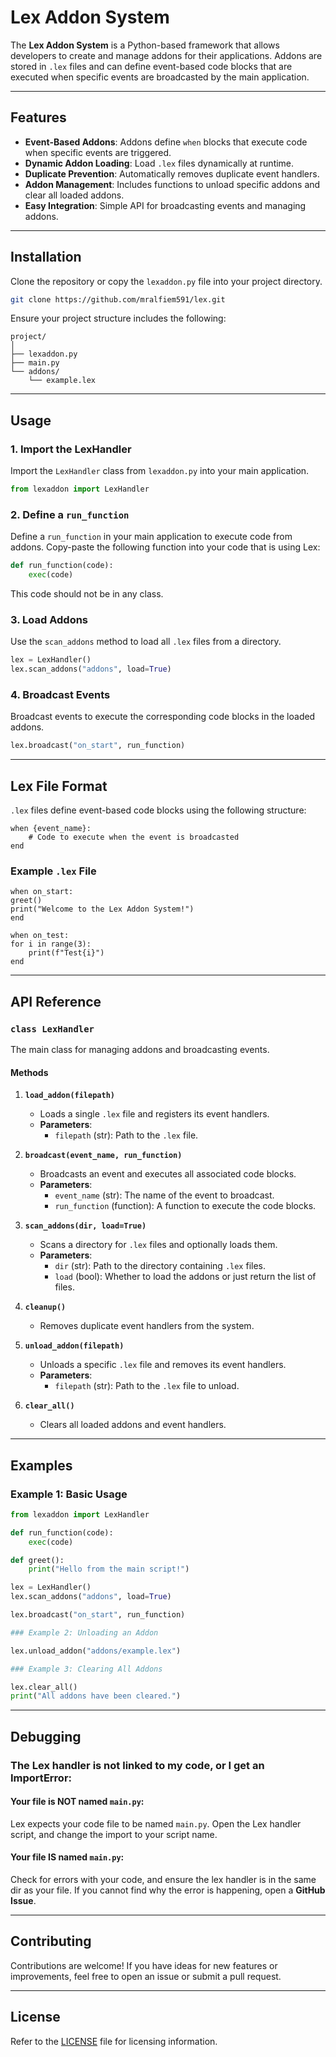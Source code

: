 # Lex Addon System

The **Lex Addon System** is a Python-based framework that allows developers to create and manage addons for their applications. Addons are stored in `.lex` files and can define event-based code blocks that are executed when specific events are broadcasted by the main application.

---

## Features

- **Event-Based Addons**: Addons define `when` blocks that execute code when specific events are triggered.
- **Dynamic Addon Loading**: Load `.lex` files dynamically at runtime.
- **Duplicate Prevention**: Automatically removes duplicate event handlers.
- **Addon Management**: Includes functions to unload specific addons and clear all loaded addons.
- **Easy Integration**: Simple API for broadcasting events and managing addons.

---

## Installation

Clone the repository or copy the `lexaddon.py` file into your project directory.

```bash
git clone https://github.com/mralfiem591/lex.git
```

Ensure your project structure includes the following:

```plaintext
project/
│
├── lexaddon.py
├── main.py
└── addons/
    └── example.lex
```

---

## Usage

### 1. Import the LexHandler

Import the `LexHandler` class from `lexaddon.py` into your main application.

```python
from lexaddon import LexHandler
```

### 2. Define a `run_function`

Define a `run_function` in your main application to execute code from addons.
Copy-paste the following function into your code that is using Lex:

```python
def run_function(code):
    exec(code)
```

This code should not be in any class.

### 3. Load Addons

Use the `scan_addons` method to load all `.lex` files from a directory.

```python
lex = LexHandler()
lex.scan_addons("addons", load=True)
```

### 4. Broadcast Events

Broadcast events to execute the corresponding code blocks in the loaded addons.

```python
lex.broadcast("on_start", run_function)
```

---

## Lex File Format

`.lex` files define event-based code blocks using the following structure:

```code
when {event_name}:
    # Code to execute when the event is broadcasted
end
```

### Example `.lex` File

```code
when on_start:
greet()
print("Welcome to the Lex Addon System!")
end

when on_test:
for i in range(3):
    print(f"Test{i}")
end
```

---

## API Reference

### `class LexHandler`

The main class for managing addons and broadcasting events.

#### Methods

1. **`load_addon(filepath)`**
   - Loads a single `.lex` file and registers its event handlers.
   - **Parameters**:
     - `filepath` (str): Path to the `.lex` file.

2. **`broadcast(event_name, run_function)`**
   - Broadcasts an event and executes all associated code blocks.
   - **Parameters**:
     - `event_name` (str): The name of the event to broadcast.
     - `run_function` (function): A function to execute the code blocks.

3. **`scan_addons(dir, load=True)`**
   - Scans a directory for `.lex` files and optionally loads them.
   - **Parameters**:
     - `dir` (str): Path to the directory containing `.lex` files.
     - `load` (bool): Whether to load the addons or just return the list of files.

4. **`cleanup()`**
   - Removes duplicate event handlers from the system.

5. **`unload_addon(filepath)`**
   - Unloads a specific `.lex` file and removes its event handlers.
   - **Parameters**:
     - `filepath` (str): Path to the `.lex` file to unload.

6. **`clear_all()`**
   - Clears all loaded addons and event handlers.

---

## Examples

### Example 1: Basic Usage

```python
from lexaddon import LexHandler

def run_function(code):
    exec(code)

def greet():
    print("Hello from the main script!")

lex = LexHandler()
lex.scan_addons("addons", load=True)

lex.broadcast("on_start", run_function)

### Example 2: Unloading an Addon

lex.unload_addon("addons/example.lex")

### Example 3: Clearing All Addons

lex.clear_all()
print("All addons have been cleared.")
```
---

## Debugging

### The Lex handler is not linked to my code, or I get an ImportError:
#### Your file is **NOT** named `main.py`:
Lex expects your code file to be named `main.py`. Open the Lex handler script, and change the import to your script name.

#### Your file **IS** named `main.py`:
Check for errors with your code, and ensure the lex handler is in the same dir as your file.
If you cannot find why the error is happening, open a **GitHub Issue**.

---

## Contributing

Contributions are welcome! If you have ideas for new features or improvements, feel free to open an issue or submit a pull request.

---

## License

Refer to the [LICENSE](LICENSE) file for licensing information.
